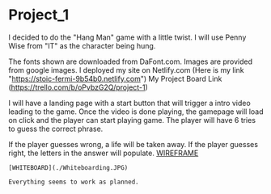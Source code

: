 # Project_1

I decided to do the "Hang Man" game with a little twist.
I will use Penny Wise from "IT" as the character being hung.

The fonts shown are downloaded from DaFont.com.
Images are provided from google images.
I deployed my site on Netlify.com (Here is my link "https://stoic-fermi-9b54b0.netlify.com")
My Project Board Link (https://trello.com/b/oPvbzG2Q/project-1)

I will have a landing page with a start button that will trigger a intro video leading to the game.
Once the video is done playing, the gamepage will load on click and the player can start playing game.
The player will have 6 tries to guess the correct phrase.

If the player guesses wrong, a life will be taken away.
If the player guesses right, the letters in the answer will populate.
[WIREFRAME](./Wireframe.JPG)
```
[WHITEBOARD](./Whiteboarding.JPG)

Everything seems to work as planned.






